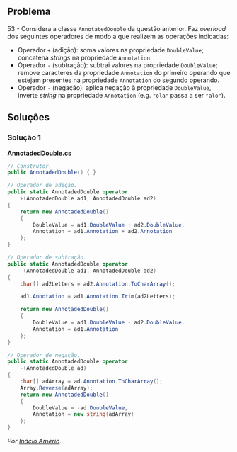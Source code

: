 ## Problema

53 - Considera a classe `AnnotatedDouble` da questão anterior. Faz _overload_
dos seguintes operadores de modo a que realizem as operações indicadas:

* Operador `+` (adição): soma valores na propriedade `DoubleValue`; concatena
  _strings_ na propriedade `Annotation`.
* Operador `-` (subtração): subtrai valores na propriedade `DoubleValue`;
  remove caracteres da propriedade `Annotation` do primeiro operando que
  estejam presentes na propriedade `Annotation` do segundo operando.
* Operador `-` (negação): aplica negação à propriedade `DoubleValue`, inverte
  _string_ na propriedade `Annotation` (e.g. `"ola"` passa a ser `"alo"`).

## Soluções

### Solução 1

**AnnotadedDouble.cs**

```cs
// Construtor.
public AnnotadedDouble() { }

// Operador de adição.
public static AnnotadedDouble operator
    +(AnnotadedDouble ad1, AnnotadedDouble ad2)
{
    return new AnnotadedDouble()
    {
        DoubleValue = ad1.DoubleValue + ad2.DoubleValue,
        Annotation = ad1.Annotation + ad2.Annotation
    };
}

// Operador de subtração.
public static AnnotadedDouble operator
    -(AnnotadedDouble ad1, AnnotadedDouble ad2)
{
    char[] ad2Letters = ad2.Annotation.ToCharArray();

    ad1.Annotation = ad1.Annotation.Trim(ad2Letters);

    return new AnnotadedDouble()
    {
        DoubleValue = ad1.DoubleValue - ad2.DoubleValue,
        Annotation = ad1.Annotation
    };
}

// Operador de negação.
public static AnnotadedDouble operator
    -(AnnotadedDouble ad)
{
    char[] adArray = ad.Annotation.ToCharArray();
    Array.Reverse(adArray);
    return new AnnotadedDouble()
    {
        DoubleValue = -ad.DoubleValue,
        Annotation = new string(adArray)
    };
}
```

*Por [Inácio Amerio](https://github.com/FPTheFluffyPawed).*